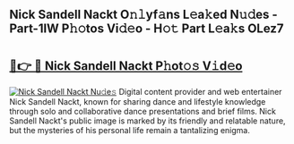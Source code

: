 ## Nick Sandell Nackt O𝚗𝚕yf𝚊ns L𝚎a𝚔ed N𝚞𝚍es - Part-1IW P𝚑𝚘tos Vi𝚍𝚎o - H𝚘𝚝 Part L𝚎a𝚔s OLez7

# <h2><a href="http://kf8g94.oniu.top/?m=Nick+Sandell+Nackt">🔗👉 🔴 Nick Sandell Nackt P𝚑ot𝚘𝚜 V𝚒d𝚎o</a></h2>

[![Nick Sandell Nackt Nu𝚍e𝚜](https://i.imgur.com/0qMVB7G.gif)](http://kf8g94.oniu.top/?m=Nick+Sandell+Nackt)
Digital content provider and web entertainer Nick Sandell Nackt, known for sharing dance and lifestyle knowledge through solo and collaborative dance presentations and brief films. Nick Sandell Nackt's public image is marked by its friendly and relatable nature, but the mysteries of his personal life remain a tantalizing enigma.  
